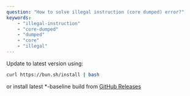 ```yaml
---
question: "How to solve illegal instruction (core dumped) error?"
keywords:
    - "illegal-instruction"
    - "core-dumped"
    - "dumped"
    - "core"
    - "illegal"
---
```

Update to latest version using:
```sh
curl https://bun.sh/install | bash
```

or install latest *-baseline build from [GitHub Releases](<https://github.com/oven-sh/bun/releases>)
